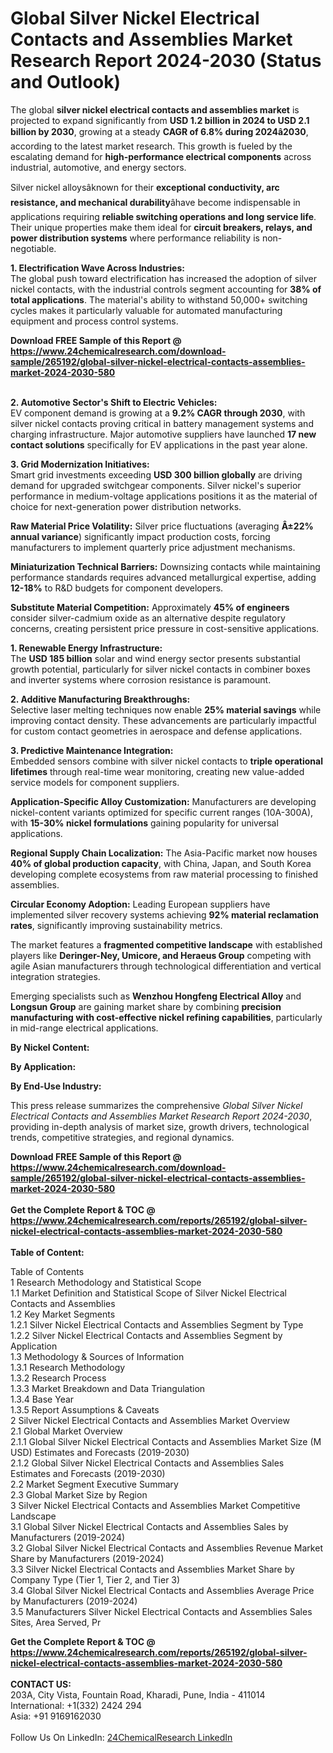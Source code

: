 <h1>Global Silver Nickel Electrical Contacts and Assemblies Market Research Report 2024-2030 (Status and Outlook)</h1><p>The global <strong>silver nickel electrical contacts and assemblies market</strong> is projected to expand significantly from <strong>USD 1.2 billion in 2024 to USD 2.1 billion by 2030</strong>, growing at a steady <strong>CAGR of 6.8% during 2024â2030</strong>, according to the latest market research. This growth is fueled by the escalating demand for <strong>high-performance electrical components</strong> across industrial, automotive, and energy sectors.</p><p>Silver nickel alloysâknown for their <strong>exceptional conductivity, arc resistance, and mechanical durability</strong>âhave become indispensable in applications requiring <strong>reliable switching operations and long service life</strong>. Their unique properties make them ideal for <strong>circuit breakers, relays, and power distribution systems</strong> where performance reliability is non-negotiable.</p><p><strong>1. Electrification Wave Across Industries:</strong><br>
The global push toward electrification has increased the adoption of silver nickel contacts, with the industrial controls segment accounting for <strong>38% of total applications</strong>. The material's ability to withstand 50,000+ switching cycles makes it particularly valuable for automated manufacturing equipment and process control systems.</p><div><b>Download FREE Sample of this Report @ 
            <a href="https://www.24chemicalresearch.com/download-sample/265192/global-silver-nickel-electrical-contacts-assemblies-market-2024-2030-580">
            https://www.24chemicalresearch.com/download-sample/265192/global-silver-nickel-electrical-contacts-assemblies-market-2024-2030-580</a></b></div><br><p><strong>2. Automotive Sector's Shift to Electric Vehicles:</strong><br>
EV component demand is growing at a <strong>9.2% CAGR through 2030</strong>, with silver nickel contacts proving critical in battery management systems and charging infrastructure. Major automotive suppliers have launched <strong>17 new contact solutions</strong> specifically for EV applications in the past year alone.</p><p><strong>3. Grid Modernization Initiatives:</strong><br>
Smart grid investments exceeding <strong>USD 300 billion globally</strong> are driving demand for upgraded switchgear components. Silver nickel's superior performance in medium-voltage applications positions it as the material of choice for next-generation power distribution networks.</p><p><strong>Raw Material Price Volatility:</strong> Silver price fluctuations (averaging <strong>Â±22% annual variance</strong>) significantly impact production costs, forcing manufacturers to implement quarterly price adjustment mechanisms.</p><p><strong>Miniaturization Technical Barriers:</strong> Downsizing contacts while maintaining performance standards requires advanced metallurgical expertise, adding <strong>12-18%</strong> to R&amp;D budgets for component developers.</p><p><strong>Substitute Material Competition:</strong> Approximately <strong>45% of engineers</strong> consider silver-cadmium oxide as an alternative despite regulatory concerns, creating persistent price pressure in cost-sensitive applications.</p><p><strong>1. Renewable Energy Infrastructure:</strong><br>
The <strong>USD 185 billion</strong> solar and wind energy sector presents substantial growth potential, particularly for silver nickel contacts in combiner boxes and inverter systems where corrosion resistance is paramount.</p><p><strong>2. Additive Manufacturing Breakthroughs:</strong><br>
Selective laser melting techniques now enable <strong>25% material savings</strong> while improving contact density. These advancements are particularly impactful for custom contact geometries in aerospace and defense applications.</p><p><strong>3. Predictive Maintenance Integration:</strong><br>
Embedded sensors combine with silver nickel contacts to <strong>triple operational lifetimes</strong> through real-time wear monitoring, creating new value-added service models for component suppliers.</p><p><strong>Application-Specific Alloy Customization:</strong> Manufacturers are developing nickel-content variants optimized for specific current ranges (10A-300A), with <strong>15-30% nickel formulations</strong> gaining popularity for universal applications.</p><p><strong>Regional Supply Chain Localization:</strong> The Asia-Pacific market now houses <strong>40% of global production capacity</strong>, with China, Japan, and South Korea developing complete ecosystems from raw material processing to finished assemblies.</p><p><strong>Circular Economy Adoption:</strong> Leading European suppliers have implemented silver recovery systems achieving <strong>92% material reclamation rates</strong>, significantly improving sustainability metrics.</p><p>The market features a <strong>fragmented competitive landscape</strong> with established players like <strong>Deringer-Ney, Umicore, and Heraeus Group</strong> competing with agile Asian manufacturers through technological differentiation and vertical integration strategies.</p><p>Emerging specialists such as <strong>Wenzhou Hongfeng Electrical Alloy</strong> and <strong>Longsun Group</strong> are gaining market share by combining <strong>precision manufacturing with cost-effective nickel refining capabilities</strong>, particularly in mid-range electrical applications.</p><p><strong>By Nickel Content:</strong></p><p><strong>By Application:</strong></p><p><strong>By End-Use Industry:</strong></p><p>This press release summarizes the comprehensive <em>Global Silver Nickel Electrical Contacts and Assemblies Market Research Report 2024-2030</em>, providing in-depth analysis of market size, growth drivers, technological trends, competitive strategies, and regional dynamics.</p><div><b>Download FREE Sample of this Report @ 
            <a href="https://www.24chemicalresearch.com/download-sample/265192/global-silver-nickel-electrical-contacts-assemblies-market-2024-2030-580">
            https://www.24chemicalresearch.com/download-sample/265192/global-silver-nickel-electrical-contacts-assemblies-market-2024-2030-580</a></b></div><br><div><b>Get the Complete Report & TOC @ 
            <a href="https://www.24chemicalresearch.com/reports/265192/global-silver-nickel-electrical-contacts-assemblies-market-2024-2030-580">
            https://www.24chemicalresearch.com/reports/265192/global-silver-nickel-electrical-contacts-assemblies-market-2024-2030-580</a></b></div><br>
            <b>Table of Content:</b><p>Table of Contents<br />
1 Research Methodology and Statistical Scope<br />
1.1 Market Definition and Statistical Scope of Silver Nickel Electrical Contacts and Assemblies<br />
1.2 Key Market Segments<br />
1.2.1 Silver Nickel Electrical Contacts and Assemblies Segment by Type<br />
1.2.2 Silver Nickel Electrical Contacts and Assemblies Segment by Application<br />
1.3 Methodology & Sources of Information<br />
1.3.1 Research Methodology<br />
1.3.2 Research Process<br />
1.3.3 Market Breakdown and Data Triangulation<br />
1.3.4 Base Year<br />
1.3.5 Report Assumptions & Caveats<br />
2 Silver Nickel Electrical Contacts and Assemblies Market Overview<br />
2.1 Global Market Overview<br />
2.1.1 Global Silver Nickel Electrical Contacts and Assemblies Market Size (M USD) Estimates and Forecasts (2019-2030)<br />
2.1.2 Global Silver Nickel Electrical Contacts and Assemblies Sales Estimates and Forecasts (2019-2030)<br />
2.2 Market Segment Executive Summary<br />
2.3 Global Market Size by Region<br />
3 Silver Nickel Electrical Contacts and Assemblies Market Competitive Landscape<br />
3.1 Global Silver Nickel Electrical Contacts and Assemblies Sales by Manufacturers (2019-2024)<br />
3.2 Global Silver Nickel Electrical Contacts and Assemblies Revenue Market Share by Manufacturers (2019-2024)<br />
3.3 Silver Nickel Electrical Contacts and Assemblies Market Share by Company Type (Tier 1, Tier 2, and Tier 3)<br />
3.4 Global Silver Nickel Electrical Contacts and Assemblies Average Price by Manufacturers (2019-2024)<br />
3.5 Manufacturers Silver Nickel Electrical Contacts and Assemblies Sales Sites, Area Served, Pr</p><div><b>Get the Complete Report & TOC @ 
            <a href="https://www.24chemicalresearch.com/reports/265192/global-silver-nickel-electrical-contacts-assemblies-market-2024-2030-580">
            https://www.24chemicalresearch.com/reports/265192/global-silver-nickel-electrical-contacts-assemblies-market-2024-2030-580</a></b></div><br><b>CONTACT US:</b><br>
            203A, City Vista, Fountain Road, Kharadi, Pune, India - 411014<br>
            International: +1(332) 2424 294<br>
            Asia: +91 9169162030 <br><br>
            Follow Us On LinkedIn: <a href="https://www.linkedin.com/company/24chemicalresearch/">24ChemicalResearch LinkedIn</a>